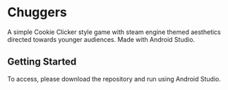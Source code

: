 # Chuggers

A simple Cookie Clicker style game with steam engine themed aesthetics directed towards younger audiences. Made with Android Studio.

## Getting Started

To access, please download the repository and run using Android Studio.
